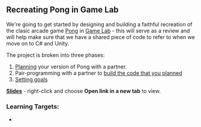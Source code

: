 [//]: # (<p><iframe src="https://douglasurner.github.io/GDP2/units/0/assignments/U0.2-pong-in-game-lab/" width="100%" height="666px"></iframe></p>)

## Recreating Pong in Game Lab

We're going to get started by designing and building a faithful recreation of the clasic arcade game [Pong][pong] in [Game Lab][gamelab] - this will serve as a review and will help make sure that we have a shared piece of code to refer to when we move on to C# and Unity.

The project is broken into three phases:

1. [Planning]() your version of Pong with a partner.
1. Pair-programming with a partner to [build the code that you planned]()
1. [Setting goals]()

**[Slides][slides]** - right-click and choose **Open link in a new tab** to view.

### Learning Targets:

* 



[gamelab]: https://code.org/educate/gamelab
[pong]: https://en.wikipedia.org/wiki/Pong
[slides]: https://docs.google.com/presentation/d/1TBhl6NRaJ0Olm0RKRoqmUXlS4waE-9QWvWUgpXubbJU/edit?usp=sharing
